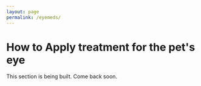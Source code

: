 ```yaml
---
layout: page
permalink: /eyemeds/
---
```


# How to Apply treatment for the pet's eye

This section is being built. Come back soon. 

